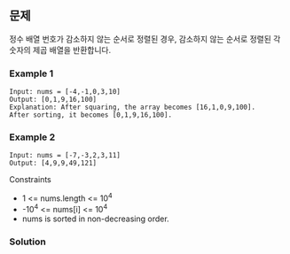 ## 문제

정수 배열 번호가 감소하지 않는 순서로 정렬된 경우, 감소하지 않는 순서로 정렬된 각 숫자의 제곱 배열을 반환합니다.

### Example 1
```
Input: nums = [-4,-1,0,3,10]
Output: [0,1,9,16,100]
Explanation: After squaring, the array becomes [16,1,0,9,100].
After sorting, it becomes [0,1,9,16,100].
```

### Example 2
```
Input: nums = [-7,-3,2,3,11]
Output: [4,9,9,49,121]
```

Constraints
- 1 <= nums.length <= 10<sup>4</sup>
- -10<sup>4</sup> <= nums[i] <= 10<sup>4</sup>
- nums is sorted in non-decreasing order.

### Solution
```javascript

```
